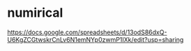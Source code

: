 # numirical
https://docs.google.com/spreadsheets/d/13odS86dxQ-U6KgZCGtwskrCnLv6N1emNYp0zwmP1IXk/edit?usp=sharing
